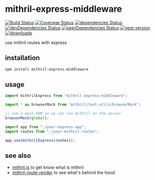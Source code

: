 # mithril-express-middleware

[![Build Status](https://travis-ci.org/tlaziuk/mithril-express-middleware.svg?branch=master)](https://travis-ci.org/tlaziuk/mithril-express-middleware)
[![Coverage Status](https://coveralls.io/repos/github/tlaziuk/mithril-express-middleware/badge.svg?branch=master)](https://coveralls.io/github/tlaziuk/mithril-express-middleware?branch=master)
[![dependencies Status](https://david-dm.org/tlaziuk/mithril-express-middleware/status.svg)](https://david-dm.org/tlaziuk/mithril-express-middleware)
[![devDependencies Status](https://david-dm.org/tlaziuk/mithril-express-middleware/dev-status.svg)](https://david-dm.org/tlaziuk/mithril-express-middleware?type=dev)
[![peerDependencies Status](https://david-dm.org/tlaziuk/mithril-express-middleware/peer-status.svg)](https://david-dm.org/tlaziuk/mithril-express-middleware?type=peer)
[![npm version](https://badge.fury.io/js/mithril-express-middleware.svg)](https://badge.fury.io/js/mithril-express-middleware)
[![downloads](https://img.shields.io/npm/dm/mithril-express-middleware.svg)](https://www.npmjs.com/package/mithril-express-middleware)

use mithril routes with express

## installation

``` sh
npm install mithril-express-middleware
```

## usage

``` typescript
import mithrilExpress from "mithril-express-middleware";

import * as browserMock from "mithril/test-utils/browserMock";

// use a mock DOM so we can run mithril on the server
browserMock(global);

import app from "./your-express-app";
import routes from "./your-mithril-routes";

app.use(mithrilExpress(routes));
```

## see also

* [mithril.js](https://github.com/MithrilJS/mithril.js) to get know what is mithril
* [mithril-route-render](https://github.com/tlaziuk/mithril-route-render) to see what's behind the hood

